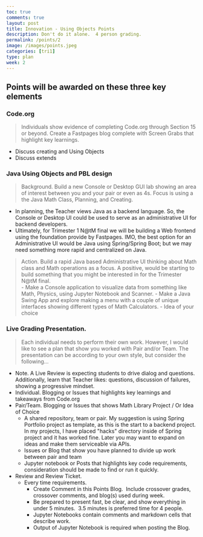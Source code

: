 ```yaml
---
toc: true
comments: true
layout: post
title: Innovation - Using Objects Points
description: Don't do it alone.  4 person grading.
permalink: /points/2
image: /images/points.jpeg
categories: [tri1]
type: plan
week: 2
---
```


## Points will be awarded on these three key elements

### Code.org  
> Individuals show evidence of completing Code.org through Section 15 or beyond.  Create a Fastpages blog complete with Screen Grabs that highlight key learnings.
- Discuss creating and Using Objects
- Discuss extends

### Java Using Objects and PBL design
> Background.  Build a new Console or Desktop GUI lab showing an area of interest between you and your pair or even as 4s.  Focus is using a the Java Math Class, Planning, and Creating.
- In planning, the Teacher views Java as a backend language.  So, the Console or Desktop UI could be used to serve as an administrative UI for backend developers.  
- Ultimately, for Trimester 1  N@tM final we will be building a Web frontend using the foundation provide by Fastpages.  IMO, the best option for an Administrative UI would be Java using Spring/Spring Boot;  but we may need something more rapid and centralized on Java.

> Action.  Build a rapid Java based Administrative UI thinking about Math class and Math operations as a focus.  A positive, would be starting to build something that you might be interested in for the Trimester N@tM final.  
    - Make a Console application to visualize data from something like Math, Physics, using Jupyter Notebook and Scanner.
    - Make a Java Swing App and explore making a menu with a couple of unique interfaces showing different types of Math Calculators.
    - Idea of your choice

### Live Grading Presentation.  
> Each individual needs to perform their own work. However, I would like to see a plan that show you worked with Pair and/or Team.  The presentation can be according to your own style, but consider the following...
- Note.  A Live Review is expecting students to drive dialog and questions.  Additionally, learn that Teacher likes: questions, discussion of failures, showing a progressive mindset.
- Individual.  Blogging or Issues that highlights key learnings and takeaways from Code.org
- Pair/Team.  Blogging or Issues that shows Math Library Project / Or Idea of Choice
    - A shared repository, team or pair.  My suggestion is using Spring Portfolio project as template, as this is the start to a backend project.   In my projects, I have placed "hacks" directory inside of Spring project and it has worked fine.  Later you may want to expand on ideas and make them serviceable via APIs.
    - Issues or Blog that show you have planned to divide up work between pair and team
    - Jupyter notebook or Posts that highlights key code requirements, consideration should be made to find or run it quickly.
- Review and Review Ticket. 
    - Every time requirements.
        - Create Comment in this Points Blog.  Include crossover grades, crossover comments, and blog(s) used during week.
        - Be prepared to present fast, be clear, and show everything in under 5 minutes.  3.5 minutes is preferred time for 4 people.
        - Jupyter Notebooks contain comments and markdown cells that describe work.
        - Output of Jupyter Notebook is required when posting the Blog.